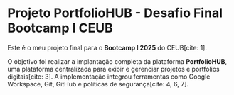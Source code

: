 
# Projeto PortfolioHUB - Desafio Final Bootcamp I CEUB

Este é o meu projeto final para o **Bootcamp I 2025** do CEUB[cite: 1].

O objetivo foi realizar a implantação completa da plataforma **PortfolioHUB**, uma plataforma centralizada para exibir e gerenciar projetos e portfólios digitais[cite: 3]. A implementação integrou ferramentas como Google Workspace, Git, GitHub e políticas de segurança[cite: 4, 6, 7].

